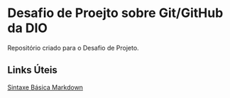 # Desafio de Proejto sobre Git/GitHub da DIO
Repositório criado para o Desafio de  Projeto.

## Links Úteis
[Sintaxe Básica Markdown](https://www.markdownguide.org/basic-syntax/)
